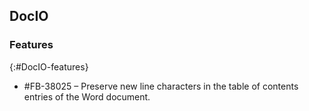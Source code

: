 ## DocIO

### Features
{:#DocIO-features}

* \#FB-38025 – Preserve new line characters in the table of contents entries of the Word document.